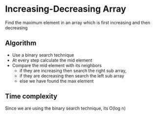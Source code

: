 # Increasing-Decreasing Array

Find the maximum element in an array which is first increasing and then decreasing

## Algorithm
   * Use a binary search technique
   * At every step calculate the mid element
   * Compare the mid element with its neighbors
      * if they are increasing then search the right sub array,
      * if they are decreasing then search the left sub array
      * else we have found the max element

## Time complexity
Since we are using the binary search technique, its O(log n)

